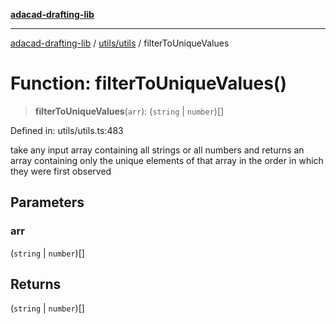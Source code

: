 [**adacad-drafting-lib**](../../../README.md)

***

[adacad-drafting-lib](../../../modules.md) / [utils/utils](../README.md) / filterToUniqueValues

# Function: filterToUniqueValues()

> **filterToUniqueValues**(`arr`): (`string` \| `number`)[]

Defined in: utils/utils.ts:483

take any input array containing all strings or all numbers and returns an array 
containing only the unique elements of that array in the order in which they were first observed

## Parameters

### arr

(`string` \| `number`)[]

## Returns

(`string` \| `number`)[]
